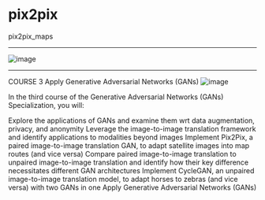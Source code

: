 # pix2pix
pix2pix_maps
____________________________________________________________
![image](https://github.com/AUBAI-ALKHABBAZ/pix2pix/assets/102236043/371a5a14-0448-4929-9b72-e5e2e3a56bd0)
____________________________________________________________
COURSE 3
Apply Generative Adversarial Networks (GANs)
![image](https://github.com/AUBAI-ALKHABBAZ/pix2pix/assets/102236043/f1686e51-03aa-4213-910a-a6d8b348fba8)

In the third course of the Generative Adversarial Networks (GANs) Specialization, you will:

Explore the applications of GANs and examine them wrt data augmentation, privacy, and anonymity
Leverage the image-to-image translation framework and identify applications to modalities beyond images
Implement Pix2Pix, a paired image-to-image translation GAN, to adapt satellite images into map routes (and vice versa)
Compare paired image-to-image translation to unpaired image-to-image translation and identify how their key difference necessitates different GAN architectures
Implement CycleGAN, an unpaired image-to-image translation model, to adapt horses to zebras (and vice versa) with two GANs in one
Apply Generative Adversarial Networks (GANs)
